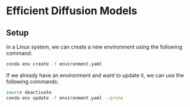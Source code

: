 # Efficient Diffusion Models

## Setup

In a Linux system, we can create a new environment using the following command:

```bash
conda env create -f environment.yaml
```

If we already have an environment and want to update it, we can use the following commands:

```bash
source deactivate
conda env update -f environment.yaml --prune
```
